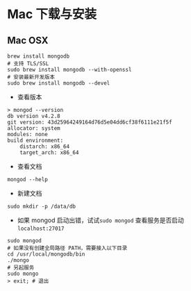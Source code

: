 # Mac 下载与安装

## Mac OSX

```shell
brew install mongodb
# 支持 TLS/SSL
sudo brew install mongodb --with-openssl
# 安装最新开发版本
sudo brew install mongodb --devel
```

- 查看版本

```shell
> mongod --version
db version v4.2.8
git version: 43d25964249164d76d5e04dd6cf38f6111e21f5f
allocator: system
modules: none
build environment:
    distarch: x86_64
    target_arch: x86_64
```

- 查看文档

```shell
mongod --help
```

- 新建文档

```shell
sudo mkdir -p /data/db
```

- 如果 mongod 启动出错，试试`sudo mongod`
  查看服务是否启动 `localhost:27017`

```shell
sudo mongod
# 如果没有创建全局路径 PATH，需要接入以下目录
cd /usr/local/mongodb/bin
./mongo
# 另起服务
sudo mongo
> exit; # 退出
```
